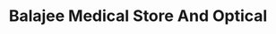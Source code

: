 ---
title: "Balajee Medical Store And Optical"
url: /islampur/balajee-medical-store-and-optical/
shop: Optiker
---